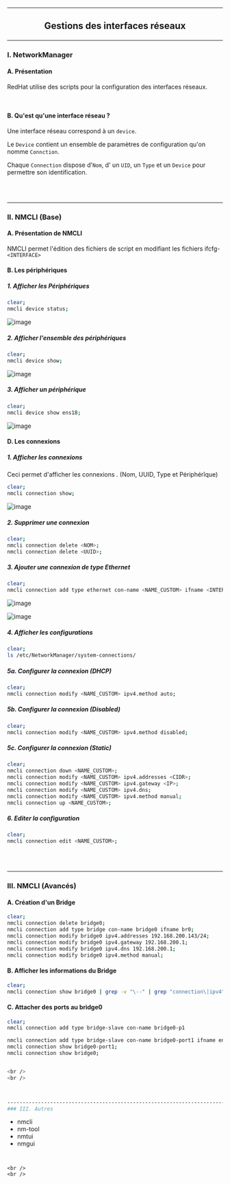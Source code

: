 ------------------------------------------------------------------------------------------------------------------------------------------------------------------------------------
## <p align='center'> Gestions des interfaces réseaux </p>

------------------------------------------------------------------------------------------------------------------------------------------------------------------------------------
### I. NetworkManager
#### A. Présentation
RedHat utilise des scripts pour la configuration des interfaces réseaux.

<br />

#### B. Qu'est qu'une interface réseau ?
Une interface réseau correspond à un `device`. 

Le `Device` contient un ensemble de paramètres de configuration qu'on nomme `Connction`.

Chaque `Connection` dispose d'`Nom`, d' un `UID`, un `Type` et un `Device` pour permettre son identification.

<br />
<br />

------------------------------------------------------------------------------------------------------------------------------------------------------------------------------------
### II. NMCLI (Base)
#### A. Présentation de NMCLI
NMCLI permet l'édition des fichiers de script en modifiant les fichiers ifcfg-`<INTERFACE>`

#### B. Les périphériques
##### 1. Afficher les Périphériques
```bash
clear;
nmcli device status;
```
![image](https://github.com/user-attachments/assets/f8bf74a5-9ddd-427b-b906-018e65151663)

##### 2. Afficher l'ensemble des périphériques
```bash
clear;
nmcli device show;
```
![image](https://github.com/user-attachments/assets/46b4e3c7-dfd4-4134-9629-ec0d1f6ceb2c)

##### 3. Afficher un périphérique
```bash
clear;
nmcli device show ens18;
```
![image](https://github.com/user-attachments/assets/8e70b094-f636-4df0-bf90-f2251590bd1c)


#### D. Les connexions
##### 1. Afficher les connexions
Ceci permet d'afficher les connexions . (Nom, UUID, Type et Périphérîque)
```bash
clear;
nmcli connection show;
```
![image](https://github.com/user-attachments/assets/cf16a6bd-0616-41b4-91ab-751aa3f6cd43)

##### 2. Supprimer une connexion
```bash
clear;
nmcli connection delete <NOM>;
nmcli connection delete <UUID>;
```

##### 3. Ajouter une connexion de type Ethernet

```bash
clear;
nmcli connection add type ethernet con-name <NAME_CUSTOM> ifname <INTERFACE>;
```

![image](https://github.com/user-attachments/assets/918bc729-24af-4a9c-a37e-856d705e102d)

![image](https://github.com/user-attachments/assets/6c2ea1db-a934-4bbd-b6e5-b96596a1f7a3)

##### 4. Afficher les configurations
```bash
clear;
ls /etc/NetworkManager/system-connections/
```
##### 5a. Configurer la connexion (DHCP)
```bash
clear;
nmcli connection modify <NAME_CUSTOM> ipv4.method auto;
```

##### 5b. Configurer la connexion (Disabled)
```bash
clear;
nmcli connection modify <NAME_CUSTOM> ipv4.method disabled;
```

##### 5c. Configurer la connexion (Static)
```bash
clear;
nmcli connection down <NAME_CUSTOM>;
nmcli connection modify <NAME_CUSTOM> ipv4.addresses <CIDR>;
nmcli connection modify <NAME_CUSTOM> ipv4.gateway <IP>;
nmcli connection modify <NAME_CUSTOM> ipv4.dns;
nmcli connection modify <NAME_CUSTOM> ipv4.method manual;
nmcli connection up <NAME_CUSTOM>;
```

##### 6. Editer la configuration
```bash
clear;
nmcli connection edit <NAME_CUSTOM>;
```

<br />
<br />

------------------------------------------------------------------------------------------------------------------------------------------------------------------------------------
### III. NMCLI (Avancés)
#### A. Création d'un Bridge
```bash
clear;
nmcli connection delete bridge0;
nmcli connection add type bridge con-name bridge0 ifname br0;
nmcli connection modify bridge0 ipv4.addresses 192.168.200.143/24;
nmcli connection modify bridge0 ipv4.gateway 192.168.200.1;
nmcli connection modify bridge0 ipv4.dns 192.168.200.1;
nmcli connection modify bridge0 ipv4.method manual;
```
#### B. Afficher les informations du Bridge
```bash
clear;
nmcli connection show bridge0 | grep -v "\--" | grep "connection\|ipv4";  
```

#### C. Attacher des ports au bridge0
```bash
clear;
nmcli connection add type bridge-slave con-name bridge0-p1

nmcli connection add type bridge-slave con-name bridge0-port1 ifname ens18 master br0;
nmcli connection show bridge0-port1;
nmcli connection show bridge0;


<br />
<br />



------------------------------------------------------------------------------------------------------------------------------------------------------------------------------------
### III. Autres
```
- nmcli
- nm-tool
- nmtui
- nmgui
```


<br />
<br />
